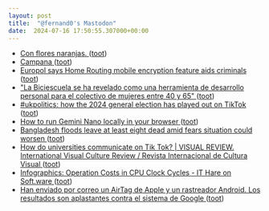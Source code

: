 ```yaml
---
layout: post
title:  "@fernand0's Mastodon"
date:  2024-07-16 17:50:55.307000+00:00
---
```

*  [Con flores naranjas. ](https://avecesunafoto.wordpress.com/2024/07/16/con-flores-naranjas) ([toot](https://mastodon.social/@fernand0/112797434201269273))
*  [Campana ](https://www.flickr.com/photos/fernand0/53839737757) ([toot](https://mastodon.social/@fernand0/112797317049657771))
*  [Europol says Home Routing mobile encryption feature aids criminals ](https://www.bleepingcomputer.com/news/security/europol-says-home-routing-mobile-encryption-feature-aids-criminals) ([toot](https://mastodon.social/@fernand0/112797304060121703))
*  ["La Biciescuela se ha revelado como una herramienta de desarrollo personal para el colectivo de mujeres entre 40 y 65" ](https://arainfo.org/%C2%B7la-biciescuela-se-ha-revelado-como-una-herramienta-de-desarrollo-personal-para-el-colectivo-de-mujeres-entre-40-y-65) ([toot](https://mastodon.social/@fernand0/112797193830013038))
*  [#ukpolitics: how the 2024 general election has played out on TikTok ](https://www.theguardian.com/politics/article/2024/jul/04/ukpolitics-how-the-2024-general-election-has-played-out-on-tiktok?mc_cid=593bb50fc) ([toot](https://mastodon.social/@fernand0/112796829817790041))
*  [How to run Gemini Nano locally in your browser ](https://huggingface.co/blog/Xenova/run-gemini-nano-in-your-browse) ([toot](https://mastodon.social/@fernand0/112796554602069803))
*  [Bangladesh floods leave at least eight dead amid fears situation could worsen ](https://www.theguardian.com/world/article/2024/jul/06/eight-dead-and-2m-affected-by-bangladesh-flood) ([toot](https://mastodon.social/@fernand0/112795874119800031))
*  [How do universities communicate on Tik Tok?
							\| VISUAL REVIEW. International Visual Culture Review / Revista Internacional de Cultura Visual ](https://visualcompublications.es/revVISUAL/article/view/527) ([toot](https://mastodon.social/@fernand0/112795727772732691))
*  [Infographics: Operation Costs in CPU Clock Cycles - IT Hare on Soft.ware ](http://ithare.com/infographics-operation-costs-in-cpu-clock-cycles) ([toot](https://mastodon.social/@fernand0/112795522073317060))
*  [Han enviado por correo un AirTag de Apple y un rastreador Android. Los resultados son aplastantes contra el sistema de Google ](https://www.xataka.com/wearables/han-enviado-correo-airtag-apple-rastreador-android-resultados-aplastantes-sistema-googl) ([toot](https://mastodon.social/@fernand0/112795222692041762))
